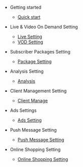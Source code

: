 - Getting started

  - [Quick start](quickstart.md)

- Live & Video On Demand Setting

  - [Live Setting](live-setting.md)
  - [VOD Setting](vod_setting.md)

- Subscriber Packages Setting

  - [Package Setting](package_setting.md)

- Analysis Setting

  - [Analysis](analysis.md)

- Client Management Setting

  - [Client Manage](client_manage.md)

- Ads Settings

  - [Ads Setting](ads_setting.md)

- Push Message Setting

  - [Push Message Setting](message.md)

- Online Shopping Setting

  - [Online Shopping Setting](shopping.md)
